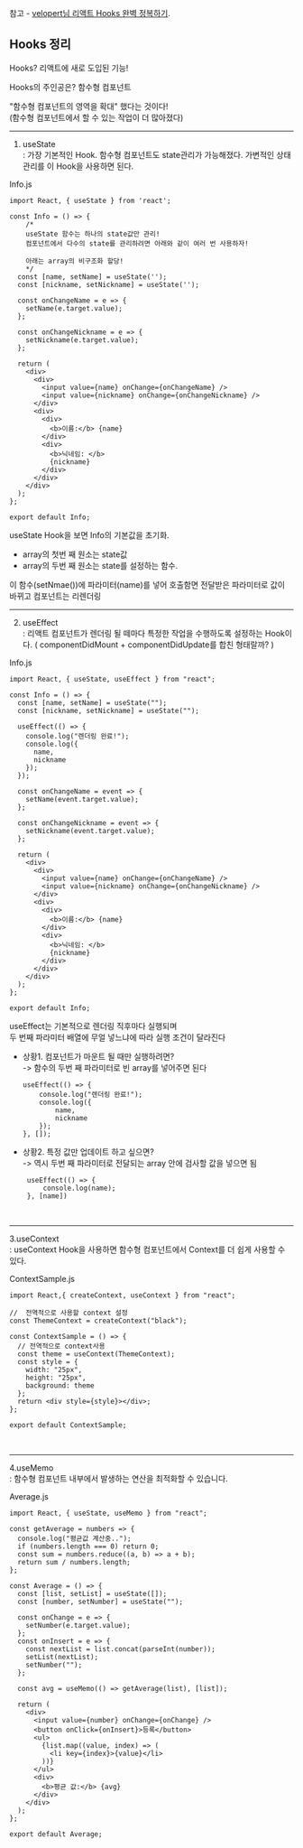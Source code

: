 참고 - [velopert님 리액트 Hooks 완벽 정복하기](https://velog.io/@velopert/react-hooks#2.3-%EB%92%B7%EC%A0%95%EB%A6%AC-%ED%95%98%EA%B8%B0).

## Hooks 정리

Hooks? 리액트에 새로 도입된 기능!

Hooks의 주인공은? 함수형 컴포넌트

 "함수형 컴포넌트의 영역을 확대" 했다는 것이다!  
(함수형 컴포넌트에서 할 수 있는 작업이 더 많아졌다)


----

1. useState<br>
: 가장 기본적인 Hook. 함수형 컴포넌트도 state관리가 가능해졌다.
가변적인 상태 관리를 이 Hook을 사용하면 된다.

Info.js
```
import React, { useState } from 'react';

const Info = () => {
    /* 
    useState 함수는 하나의 state값만 관리!
    컴포넌트에서 다수의 state를 관리하려면 아래와 같이 여러 번 사용하자!

    아래는 array의 비구조화 할당!
    */
  const [name, setName] = useState('');
  const [nickname, setNickname] = useState('');

  const onChangeName = e => {
    setName(e.target.value);
  };

  const onChangeNickname = e => {
    setNickname(e.target.value);
  };

  return (
    <div>
      <div>
        <input value={name} onChange={onChangeName} />
        <input value={nickname} onChange={onChangeNickname} />
      </div>
      <div>
        <div>
          <b>이름:</b> {name}
        </div>
        <div>
          <b>닉네임: </b>
          {nickname}
        </div>
      </div>
    </div>
  );
};

export default Info;
```
useState Hook을 보면 Info의 기본값을 초기화.
- array의 첫번 째 원소는 state값
- array의 두번 째 원소는 state를 설정하는 함수. 

이 함수(setNmae())에 파라미터(name)를 넣어 호출함면 전달받은 파라미터로 값이 바뀌고 컴포넌트는 리렌더링


---
2. useEffect<br>
: 리액트 컴포넌트가 렌더링 될 떼마다 특정한 작업을 수행하도록 설정하는 Hook이다.
( componentDidMount + componentDidUpdate를 합친 형태랄까? )

Info.js
```
import React, { useState, useEffect } from "react";

const Info = () => {
  const [name, setName] = useState("");
  const [nickname, setNickname] = useState("");

  useEffect(() => {
    console.log("렌더링 완료!");
    console.log({
      name,
      nickname
    });
  });

  const onChangeName = event => {
    setName(event.target.value);
  };

  const onChangeNickname = event => {
    setNickname(event.target.value);
  };

  return (
    <div>
      <div>
        <input value={name} onChange={onChangeName} />
        <input value={nickname} onChange={onChangeNickname} />
      </div>
      <div>
        <div>
          <b>이름:</b> {name}
        </div>
        <div>
          <b>닉네임: </b>
          {nickname}
        </div>
      </div>
    </div>
  );
};

export default Info;

```

useEffect는 기본적으로 렌더링 직후마다 실행되며 <br>
두 번째 파라미터 배열에 무얼 넣느냐에 따라 실행 조건이 달라진다

-   상황1. 컴포넌트가 마운트 될 때만 실행하려면?<br>
    -> 함수의 두번 째 파라미터로 빈 array를 넣어주면 된다
    ```
    useEffect(() => {
        console.log("렌더링 완료!");
        console.log({
            name,
            nickname
        });
    }, []);
    ```

-  상황2. 특정 값만 업데이트 하고 싶으면?<br>
   ->  역시 두번 째 파라미터로 전달되는 array 안에 검사할 값을 넣으면 됨

   ```
    useEffect(() => {
        console.log(name);  
    }, [name])
   ```
   <br>

---

3.useContext<br>
: useContext Hook을 사용하면 함수형 컴포넌트에서 Context를 더 쉽게 사용할 수 있다.

ContextSample.js
```
import React,{ createContext, useContext } from "react";

//  전역적으로 사용할 context 설정
const ThemeContext = createContext("black");

const ContextSample = () => {
  // 전역적으로 context사용
  const theme = useContext(ThemeContext);
  const style = {
    width: "25px",
    height: "25px",
    background: theme
  };
  return <div style={style}></div>;
};

export default ContextSample;
```
<br>

---
4.useMemo<br>
: 함수형 컴포넌트 내부에서 발생하는 연산을 최적화할 수 있습니다.

Average.js
```
import React, { useState, useMemo } from "react";

const getAverage = numbers => {
  console.log("평균값 계산중..");
  if (numbers.length === 0) return 0;
  const sum = numbers.reduce((a, b) => a + b);
  return sum / numbers.length;
};

const Average = () => {
  const [list, setList] = useState([]);
  const [number, setNumber] = useState("");

  const onChange = e => {
    setNumber(e.target.value);
  };
  const onInsert = e => {
    const nextList = list.concat(parseInt(number));
    setList(nextList);
    setNumber("");
  };

  const avg = useMemo(() => getAverage(list), [list]);

  return (
    <div>
      <input value={number} onChange={onChange} />
      <button onClick={onInsert}>등록</button>
      <ul>
        {list.map((value, index) => (
          <li key={index}>{value}</li>
        ))}
      </ul>
      <div>
        <b>평균 값:</b> {avg}
      </div>
    </div>
  );
};

export default Average;

```





